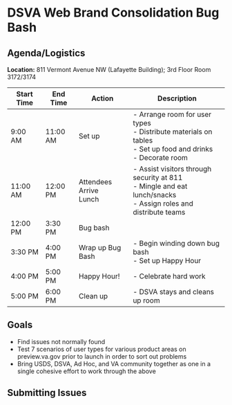# DSVA Web Brand Consolidation Bug Bash 

## Agenda/Logistics

**Location:** 811 Vermont Avenue NW (Lafayette Building); 3rd Floor Room 3172/3174 

| Start Time | End Time | Action                      | Description                                                  |
| ---------- | -------- | --------------------------- | ------------------------------------------------------------ |
| 9:00 AM    | 11:00 AM | Set up                      | - Arrange room for user types<br />- Distribute materials on tables<br />- Set up food and drinks<br />- Decorate room |
| 11:00 AM   | 12:00 PM | Attendees Arrive<br />Lunch | - Assist visitors through security at 811<br />- Mingle and eat lunch/snacks<br />- Assign roles and distribute teams |
| 12:00 PM   | 3:30 PM  | Bug bash                    |                                                              |
| 3:30 PM    | 4:00 PM  | Wrap up Bug Bash            | - Begin winding down bug bash<br />- Set up Happy Hour       |
| 4:00 PM    | 5:00 PM  | Happy Hour!                 | - Celebrate hard work                                        |
| 5:00 PM    | 6:00 PM  | Clean up                    | - DSVA stays and cleans up room                              |



## Goals

- Find issues not normally found
- Test 7 scenarios of user types for various product areas on preview.va.gov prior to launch in order to sort out problems
- Bring USDS, DSVA, Ad Hoc, and VA community together as one in a single cohesive effort to work through the above



## Submitting Issues

